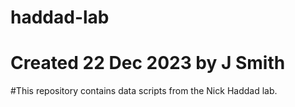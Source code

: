 # haddad-lab

# Created 22 Dec 2023 by J Smith

#This repository contains data scripts from the Nick Haddad lab.